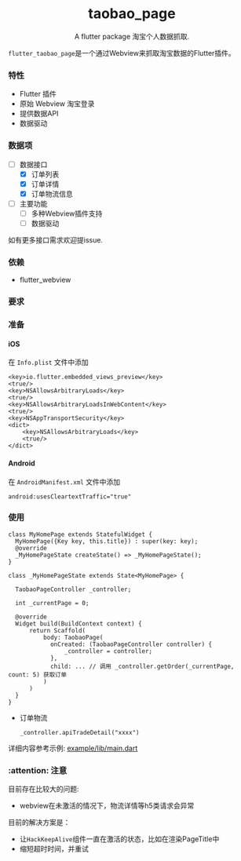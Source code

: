 <div align="center">

# taobao_page

A flutter package 淘宝个人数据抓取.

</div>

`flutter_taobao_page`是一个通过Webview来抓取淘宝数据的Flutter插件。

### 特性

- Flutter 插件
- 原始 Webview 淘宝登录
- 提供数据API
- 数据驱动

### 数据项

- [ ] 数据接口
  - [x] 订单列表
  - [x] 订单详情
  - [x] 订单物流信息
- [ ] 主要功能
  - [ ] 多种Webview插件支持
  - [ ] 数据驱动

如有更多接口需求欢迎提issue.

### 依赖

- flutter_webview

### 要求



### 准备

#### iOS

在 `Info.plist` 文件中添加
```
<key>io.flutter.embedded_views_preview</key>
<true/>
<key>NSAllowsArbitraryLoads</key>
<true/>
<key>NSAllowsArbitraryLoadsInWebContent</key>
<true/>
<key>NSAppTransportSecurity</key>
<dict>
    <key>NSAllowsArbitraryLoads</key>
    <true/>
</dict>
```

#### Android

在 `AndroidManifest.xml` 文件中添加
```
android:usesCleartextTraffic="true"
```

### 使用

```
class MyHomePage extends StatefulWidget {
  MyHomePage({Key key, this.title}) : super(key: key);
  @override
  _MyHomePageState createState() => _MyHomePageState();
}

class _MyHomePageState extends State<MyHomePage> {

  TaobaoPageController _controller;

  int _currentPage = 0;

  @override
  Widget build(BuildContext context) {
      return Scaffold(
          body: TaobaoPage(
            onCreated: (TaobaoPageController controller) {
                _controller = controller;
            },
            child: ... // 调用 _controller.getOrder(_currentPage, count: 5) 获取订单
          )
      )
  }
}
```

- 订单物流

  ```_controller.apiTradeDetail("xxxx")```

详细内容参考示例: [example/lib/main.dart](./example/lib/main.dart)

### :attention: 注意

目前存在比较大的问题:
- webview在未激活的情况下，物流详情等h5类请求会异常

目前的解决方案是：
- 让`HackKeepAlive`组件一直在激活的状态，比如在渲染PageTitle中
- 缩短超时时间，并重试